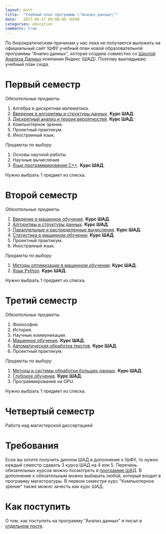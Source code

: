 ```yaml
---
layout: post
title:  "Учебный план программы \"Анализ данных\""
date:   2017-06-27 09:00:00 +0500
categories: education
comments: true
---
```

По бюрократическим причинам у нас пока не получается выложить на официальный сайт УрФУ учебный план новой образовательной программы "Анализ данных", которая создана совместно со [Школой Анализа Данных](https://yandexdataschool.ru/) компании Яндекс (ШАД). Поэтому выкладываю учебный план сюда.

<!--more-->

# Первый семестр

*Обязательные предметы*

1. Алгебра и дискретная математика.
2. [Введение в алгоритмы и структуры данных](https://yandexdataschool.ru/edu-process/program/computer-science/algorithms). **Курс ШАД**.
3. [Дискретный анализ и теория вероятностей](https://yandexdataschool.ru/edu-process/program/computer-science/discrete). **Курс ШАД**.
4. Компьютерное зрение.
5. Проектный практикум.
6. Иностранный язык.

*Предметы по выбору*

1. Основы научной работы
2. Научные вычисления
3. [Язык программирования C++](https://yandexdataschool.ru/edu-process/program/special-courses/cpp). **Курс ШАД**.

Нужно выбрать 1 прeдмет из списка.

# Второй семестр

*Обязательные предметы*

1. [Введение в машинное обучение](https://yandexdataschool.ru/edu-process/program/computer-science/machine-learning). **Курс ШАД**.
2. [Алгоритмы и структуры данных](https://yandexdataschool.ru/edu-process/program/computer-science/algorithms2). **Курс ШАД**.
3. [Параллельные и распределенные вычисления](https://yandexdataschool.ru/edu-process/program/special-courses/parallel). **Курс ШАД**.
4. [Статистика в машинном обучении](https://yandexdataschool.ru/edu-process/program/special-courses/statistics). **Курс ШАД**.
5. Проектный практикум.
6. Иностранный язык.

*Предметы по выбору*

1. [Методы оптимизации в машинном обучении](https://yandexdataschool.ru/edu-process/program/special-courses/oml). **Курс ШАД**. 
2. [Язык Python](https://yandexdataschool.ru/edu-process/program/special-courses/python). **Курс ШАД**.

Нужно выбрать 1 предмет из списка.


# Третий семестр

*Обязательные предметы*

1. Философия.
2. История.
3. Научные коммуникации.
4. [Машинное обучение](https://yandexdataschool.ru/edu-process/program/computer-science/machine-learning2). **Курс ШАД**.
5. [Автоматическая обработка текстов](https://yandexdataschool.ru/edu-process/program/computer-science/nlp). **Курс ШАД**.
6. Проектный практикум.

*Предметы по выбору*

1. [Методы и системы обработки больших данных](https://yandexdataschool.ru/edu-process/program/big-data/big-data1). **Курс ШАД**.
2. [Глубокое обучение](https://yandexdataschool.ru/edu-process/program/special-courses/deep-learning). **Курс ШАД**.
3. Программирование на GPU.

Нужно выбрать 1 предмет из списка.

# Четвертый семестр

Работа над магистерской диссертацией

# Требования

Если вы хотите получить диплом ШАД в дополнение к УрФУ, то нужно каждый семестр сдавать 3 курса ШАД на 4 или 5. Перечень обязательных курсов можно посмотреть в [программе ШАД](https://yandexdataschool.ru/edu-process/program/computer-science). В дополнение к обязательным можно выбирать любой, который входит в программу магистратуры. В первом семестре курс "Компьютерное зрение" также можно зачесть как курс ШАД.

# Как поступить

О том, как поступить на программу "Анализ данных" я писал в [отдельном посте](/data_science/2017/06/16/UrFU-Data-Analysis-Program.html).


